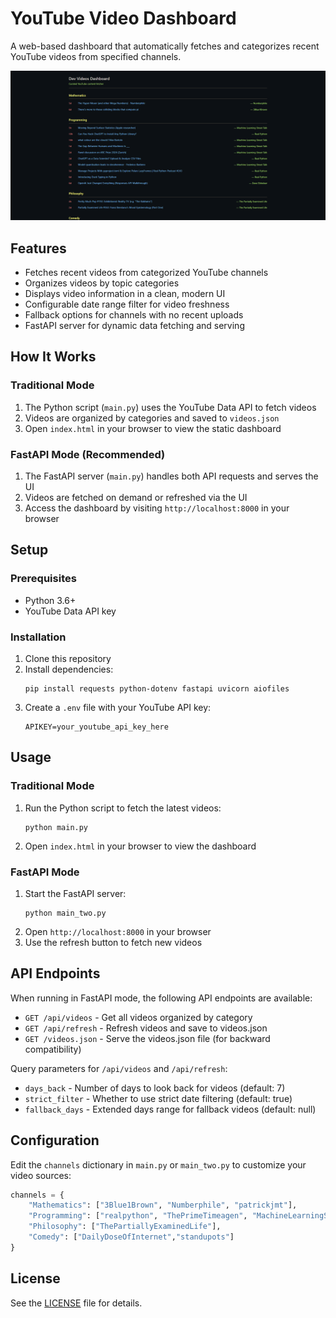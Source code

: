 # YouTube Video Dashboard

A web-based dashboard that automatically fetches and categorizes recent YouTube videos from specified channels.

![Preview of the dashboard](assets/pre.png)

## Features

- Fetches recent videos from categorized YouTube channels
- Organizes videos by topic categories
- Displays video information in a clean, modern UI
- Configurable date range filter for video freshness
- Fallback options for channels with no recent uploads
- FastAPI server for dynamic data fetching and serving

## How It Works

### Traditional Mode
1. The Python script (`main.py`) uses the YouTube Data API to fetch videos
2. Videos are organized by categories and saved to `videos.json`
3. Open `index.html` in your browser to view the static dashboard

### FastAPI Mode (Recommended)
1. The FastAPI server (`main.py`) handles both API requests and serves the UI
2. Videos are fetched on demand or refreshed via the UI
3. Access the dashboard by visiting `http://localhost:8000` in your browser

## Setup

### Prerequisites

- Python 3.6+
- YouTube Data API key

### Installation

1. Clone this repository
2. Install dependencies:
   ```
   pip install requests python-dotenv fastapi uvicorn aiofiles
   ```
3. Create a `.env` file with your YouTube API key:
   ```
   APIKEY=your_youtube_api_key_here
   ```

## Usage

### Traditional Mode
1. Run the Python script to fetch the latest videos:
   ```
   python main.py
   ```
2. Open `index.html` in your browser to view the dashboard

### FastAPI Mode
1. Start the FastAPI server:
   ```
   python main_two.py
   ```
2. Open `http://localhost:8000` in your browser
3. Use the refresh button to fetch new videos

## API Endpoints

When running in FastAPI mode, the following API endpoints are available:

- `GET /api/videos` - Get all videos organized by category
- `GET /api/refresh` - Refresh videos and save to videos.json
- `GET /videos.json` - Serve the videos.json file (for backward compatibility)

Query parameters for `/api/videos` and `/api/refresh`:
- `days_back` - Number of days to look back for videos (default: 7)
- `strict_filter` - Whether to use strict date filtering (default: true)
- `fallback_days` - Extended days range for fallback videos (default: null)

## Configuration

Edit the `channels` dictionary in `main.py` or `main_two.py` to customize your video sources:

```python
channels = {
    "Mathematics": ["3Blue1Brown", "Numberphile", "patrickjmt"],
    "Programming": ["realpython", "ThePrimeTimeagen", "MachineLearningStreetTalk"],
    "Philosophy": ["ThePartiallyExaminedLife"],
    "Comedy": ["DailyDoseOfInternet","standupots"]
}
```

## License

See the [LICENSE](LICENSE) file for details.
